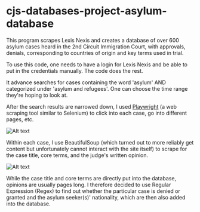 # cjs-databases-project-asylum-database
 This program scrapes Lexis Nexis and creates a database of over 600 asylum cases heard in the 2nd Circuit Immigration Court, with approvals, denials, corresponding to countries of origin and key terms used in trial.

To use this code, one needs to have a login for Lexis Nexis and be able to put in the credentials manually. The code does the rest.

It advance searches for cases containing the word 'asylum' AND categorized under 'asylum and refugees'. One can choose the time range they're hoping to look at.

After the search results are narrowed down, I used [Playwright](https://github.com/RayzaOliveira/web-scraping-with-playwright) (a web scraping tool similar to Selenium) to click into each case, go into different pages, etc. 

![Alt text](../../../../Desktop/Screenshot%202023-01-13%20at%202.41.32%20PM.png)

Within each case, I use BeautifulSoup (which turned out to more reliably get content but unfortunately cannot interact with the site itself) to scrape for the case title, core terms, and the judge's written opinion.

![Alt text](../../../../Desktop/Screenshot%202023-01-13%20at%202.47.17%20PM.png)

While the case title and core terms are directly put into the database, opinions are usually pages long. I therefore decided to use Regular Expression (Regex) to find out whether the particular case is denied or granted and the asylum seeker(s)' nationality, which are then also added into the database.